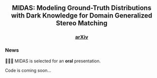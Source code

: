 <div align="center">
  
## MIDAS: Modeling Ground-Truth Distributions with Dark Knowledge for Domain Generalized Stereo Matching
</div>

<h3 align="center">
  <a href="https://arxiv.org/abs/2503.04376">arXiv</a>
</h3>

### News
🎉🎉🎉 MIDAS is selected for an **oral** presentation.

Code is coming soon...
